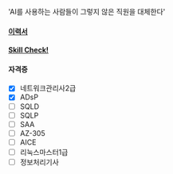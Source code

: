 'AI를 사용하는 사람들이 그렇지 않은 직원을 대체한다'  

#### [이력서](https://jiwontwopunch.notion.site/1123e2a4ccdd476384f7118e8b4c4710?pvs=4)
#### [Skill Check!](https://jiwontwopunch.notion.site/a53e39a51d7e4dc2add40a3f896539fc?pvs=4)
#### 자격증
- [x]  네트워크관리사2급
- [x]  ADsP
- [ ]  SQLD
- [ ]  SQLP
- [ ]  SAA
- [ ]  AZ-305
- [ ]  AICE
- [ ]  리눅스마스터1급
- [ ]  정보처리기사
